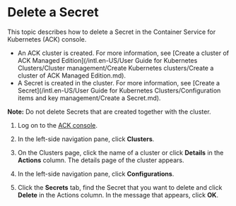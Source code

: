 # Delete a Secret

This topic describes how to delete a Secret in the Container Service for Kubernetes \(ACK\) console.

-   An ACK cluster is created. For more information, see [Create a cluster of ACK Managed Edition](/intl.en-US/User Guide for Kubernetes Clusters/Cluster management/Create Kubernetes clusters/Create a cluster of ACK Managed Edition.md).
-   A Secret is created in the cluster. For more information, see [Create a Secret](/intl.en-US/User Guide for Kubernetes Clusters/Configuration items and key management/Create a Secret.md).

**Note:** Do not delete Secrets that are created together with the cluster.

1.  Log on to the [ACK console](https://cs.console.aliyun.com).

2.  In the left-side navigation pane, click **Clusters**.

3.  On the Clusters page, click the name of a cluster or click **Details** in the **Actions** column. The details page of the cluster appears.

4.  In the left-side navigation pane, click **Configurations**.

5.  Click the **Secrets** tab, find the Secret that you want to delete and click **Delete** in the Actions column. In the message that appears, click **OK**.


